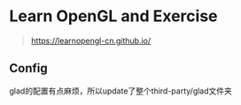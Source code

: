 # Learn OpenGL and Exercise
> https://learnopengl-cn.github.io/


## Config
glad的配置有点麻烦，所以update了整个third-party/glad文件夹